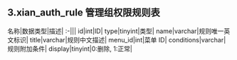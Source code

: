 ## 3.xian_auth_rule 管理组权限规则表

名称|数据类型|描述|
:-|||
id|int|ID|
type|tinyint|类型|
name|varchar|规则唯一英文标识|
title|varchar|规则中文描述|
menu_id|int|菜单 ID|
conditions|varchar|规则附加条件|
display|tinyint|0:删除, 1:正常|